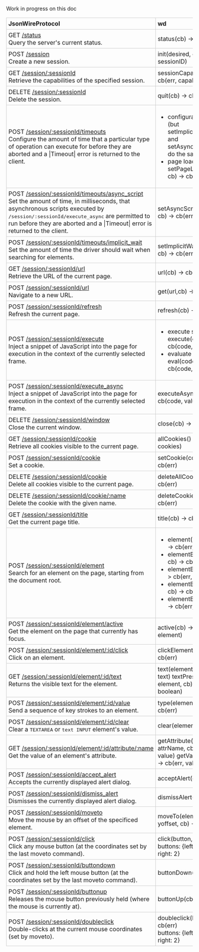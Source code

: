 Work in progress on this doc

<table class="wikitable">
  <tbody>
    <tr>
      <td width="50%" style="border: 1px solid #ccc; padding: 5px;">
        <strong>JsonWireProtocol</strong>
      </td>
      <td width="50%" style="border: 1px solid #ccc; padding: 5px;">
        <strong>wd</strong>
      </td>
    </tr>
    <tr>
      <td style="border: 1px solid #ccc; padding: 5px;">
        GET&nbsp;<a href="http://code.google.com/p/selenium/wiki/JsonWireProtocol#GET_/status">/status</a><br>
        Query the server's current status.
      </td>
      <td style="border: 1px solid #ccc; padding: 5px;">
        status(cb) -> cb(err, status)
      </td>
    </tr>
    <tr>
      <td style="border: 1px solid #ccc; padding: 5px;">
        POST&nbsp;<a href="http://code.google.com/p/selenium/wiki/JsonWireProtocol#POST_/session">/session</a><br>
        Create a new session.
      </td>
      <td style="border: 1px solid #ccc; padding: 5px;">
        init(desired, cb) -> cb(err, sessionID)
      </td>
    </tr>
    <tr>
      <td style="border: 1px solid #ccc; padding: 5px;">
        GET&nbsp;<a href="http://code.google.com/p/selenium/wiki/JsonWireProtocol#GET_/session/:sessionId">/session/:sessionId</a><br>
        Retrieve the capabilities of the specified session.
      </td>
      <td style="border: 1px solid #ccc; padding: 5px;">
        sessionCapabilities(cb) -> cb(err, capabilities)
      </td>      
    </tr>
    <tr>
      <td style="border: 1px solid #ccc; padding: 5px;">
        DELETE&nbsp;<a href="http://code.google.com/p/selenium/wiki/JsonWireProtocol#DELETE_/session/:sessionId">/session/:sessionId</a><br>
        Delete the session.
      </td>
      <td style="border: 1px solid #ccc; padding: 5px;">
        quit(cb) -> cb(err)
      </td>      
    </tr>
    <tr>
      <td style="border: 1px solid #ccc; padding: 5px;">
        POST&nbsp;<a href="http://code.google.com/p/selenium/wiki/JsonWireProtocol#POST_/session/:sessionId/timeouts">/session/:sessionId/timeouts</a><br>
        Configure the amount of time that a particular type of operation can execute for before they are aborted and a |Timeout| error is returned to the client.
      </td>
      <td style="border: 1px solid #ccc; padding: 5px;">
        <ul>
          <li>
            configurable type: NA (but setImplicitWaitTimeout and 
            setAsyncScriptTimeout do the same)
          </li>
          <li>
              page load timeout: <br>
              setPageLoadTimeout(ms, cb) -> cb(err)
          </li>
        </ul>         
      </td>      
    </tr>
    <tr>
      <td style="border: 1px solid #ccc; padding: 5px;">
        POST&nbsp;<a href="http://code.google.com/p/selenium/wiki/JsonWireProtocol#POST_/session/:sessionId/timeouts/async_script">/session/:sessionId/timeouts/async_script</a><br>
        Set the amount of time, in milliseconds, that asynchronous scripts executed by <tt>/session/:sessionId/execute_async</tt> are permitted to run before they are aborted and a |Timeout| error is returned to the client.
      </td>
      <td style="border: 1px solid #ccc; padding: 5px;">
        setAsyncScriptTimeout(ms, cb) -> cb(err)
      </td>      
    </tr>
    <tr>
      <td style="border: 1px solid #ccc; padding: 5px;">
        POST&nbsp;<a href="http://code.google.com/p/selenium/wiki/JsonWireProtocol#POST_/session/:sessionId/timeouts/implicit_wait">/session/:sessionId/timeouts/implicit_wait</a><br>
        Set the amount of time the driver should wait when searching for elements.
      </td>
      <td style="border: 1px solid #ccc; padding: 5px;">
        setImplicitWaitTimeout(ms, cb) -> cb(err)
      </td>      
    </tr>
    <tr>
      <td style="border: 1px solid #ccc; padding: 5px;">
        GET&nbsp;<a href="http://code.google.com/p/selenium/wiki/JsonWireProtocol#GET_/session/:sessionId/url">/session/:sessionId/url</a><br>
        Retrieve the URL of the current page.
      </td>
      <td style="border: 1px solid #ccc; padding: 5px;">
        url(cb) -> cb(err, url)
      </td>      
    </tr>
    <tr>
      <td style="border: 1px solid #ccc; padding: 5px;">
        POST&nbsp;<a href="http://code.google.com/p/selenium/wiki/JsonWireProtocol#POST_/session/:sessionId/url">/session/:sessionId/url</a><br>
        Navigate to a new URL.
      </td>
      <td style="border: 1px solid #ccc; padding: 5px;">
        get(url,cb) -> cb(err)
      </td>      
    </tr>
    <tr>
      <td style="border: 1px solid #ccc; padding: 5px;">
        POST&nbsp;<a href="http://code.google.com/p/selenium/wiki/JsonWireProtocol#POST_/session/:sessionId/refresh">/session/:sessionId/refresh</a><br>
        Refresh the current page.
      </td>
      <td style="border: 1px solid #ccc; padding: 5px;">
        refresh(cb) -> cb(err)
      </td>      
    </tr>
    <tr>
      <td style="border: 1px solid #ccc; padding: 5px;">
        POST&nbsp;<a href="http://code.google.com/p/selenium/wiki/JsonWireProtocol#POST_/session/:sessionId/execute">/session/:sessionId/execute</a><br>
        Inject a snippet of JavaScript into the page for execution in the context of the currently selected frame.
      </td>
      <td style="border: 1px solid #ccc; padding: 5px;">
        <ul>
          <li>
            execute script: <br>
            execute(code, cb) -> cb(code, value returned)
          </li>
          <li>
            evaluate expression: <br>
            eval(code, cb) -> cb(code, value)
          </li>
        </ul>
      </td>      
    </tr>
    <tr>
      <td style="border: 1px solid #ccc; padding: 5px;">
        POST&nbsp;<a href="http://code.google.com/p/selenium/wiki/JsonWireProtocol#POST_/session/:sessionId/execute_async">/session/:sessionId/execute_async</a><br>
        Inject a snippet of JavaScript into the page for execution in the context of the currently selected frame.
      </td>
      <td style="border: 1px solid #ccc; padding: 5px;">
        executeAsync(code, cb) -> cb(code, value returned)
      </td>      
    </tr>
    <tr>
      <td style="border: 1px solid #ccc; padding: 5px;">
        DELETE&nbsp;<a href="http://code.google.com/p/selenium/wiki/JsonWireProtocol#DELETE_/session/:sessionId/window">/session/:sessionId/window</a><br>
        Close the current window.
      </td>
      <td style="border: 1px solid #ccc; padding: 5px;">
        close(cb) -> cb(err)
      </td>      
    </tr>
    <tr>
      <td style="border: 1px solid #ccc; padding: 5px;">
        GET&nbsp;<a href="http://code.google.com/p/selenium/wiki/JsonWireProtocol#GET_/session/:sessionId/cookie">/session/:sessionId/cookie</a><br>
        Retrieve all cookies visible to the current page.
      </td>
      <td style="border: 1px solid #ccc; padding: 5px;">
        allCookies() -> cb(err, cookies)
      </td>      
    </tr>
    <tr>
      <td style="border: 1px solid #ccc; padding: 5px;">
        POST&nbsp;<a href="http://code.google.com/p/selenium/wiki/JsonWireProtocol#POST_/session/:sessionId/cookie">/session/:sessionId/cookie</a><br>
        Set a cookie.
      </td>
      <td style="border: 1px solid #ccc; padding: 5px;">
        setCookie(cookie, cb) -> cb(err)
      </td>      
    </tr>
    <tr>
      <td style="border: 1px solid #ccc; padding: 5px;">
        DELETE&nbsp;<a href="http://code.google.com/p/selenium/wiki/JsonWireProtocol#DELETE_/session/:sessionId/cookie">/session/:sessionId/cookie</a><br>
        Delete all cookies visible to the current page.
      </td>
      <td style="border: 1px solid #ccc; padding: 5px;">
        deleteAllCookies(cb) -> cb(err)
      </td>      
    </tr>
    <tr>
      <td style="border: 1px solid #ccc; padding: 5px;">
        DELETE&nbsp;<a href="http://code.google.com/p/selenium/wiki/JsonWireProtocol#DELETE_/session/:sessionId/cookie/:name">/session/:sessionId/cookie/:name</a><br>
        Delete the cookie with the given name.
      </td>
      <td style="border: 1px solid #ccc; padding: 5px;">
        deleteCookie(name, cb) -> cb(err)
      </td>      
    </tr>
    <tr>
      <td style="border: 1px solid #ccc; padding: 5px;">
        GET&nbsp;<a href="http://code.google.com/p/selenium/wiki/JsonWireProtocol#GET_/session/:sessionId/title">/session/:sessionId/title</a><br>
        Get the current page title.
      </td>
      <td style="border: 1px solid #ccc; padding: 5px;">
        title(cb) -> cb(err, title)
      </td>      
    </tr>
    <tr>
      <td style="border: 1px solid #ccc; padding: 5px;">
        POST&nbsp;<a href="http://code.google.com/p/selenium/wiki/JsonWireProtocol#POST_/session/:sessionId/element">/session/:sessionId/element</a><br>
        Search for an element on the page, starting from the document root.
      </td>
      <td style="border: 1px solid #ccc; padding: 5px;">
        <ul>
          <li>element(using, value, cb) -> cb(err, element)</li>
          <li>elementByLinkText(value, cb) -> cb(err, element)</li>
          <li>elementById(value, cb) -> cb(err, element)</li>
          <li>elementByName(value, cb) -> cb(err, element)</li>
          <li>elementByCss(value, cb) -> cb(err, element)</li>
        <ul>
      </td>      
    </tr>
    <tr>
      <td style="border: 1px solid #ccc; padding: 5px;">
        POST&nbsp;<a href="http://code.google.com/p/selenium/wiki/JsonWireProtocol#POST_/session/:sessionId/element/active">/session/:sessionId/element/active</a><br>
        Get the element on the page that currently has focus.
      </td>
      <td style="border: 1px solid #ccc; padding: 5px;">
        active(cb) -> cb(err, element)
      </td>      
    </tr>
    <tr>
      <td style="border: 1px solid #ccc; padding: 5px;">
        POST&nbsp;<a href="http://code.google.com/p/selenium/wiki/JsonWireProtocol#POST_/session/:sessionId/element/:id/click">/session/:sessionId/element/:id/click</a><br>
        Click on an element.
      </td>
      <td style="border: 1px solid #ccc; padding: 5px;">
        clickElement(element, cb) -> cb(err)
      </td>      
    </tr>
    <tr>
      <td style="border: 1px solid #ccc; padding: 5px;">
        GET&nbsp;<a href="http://code.google.com/p/selenium/wiki/JsonWireProtocol#GET_/session/:sessionId/element/:id/text">/session/:sessionId/element/:id/text</a><br>
        Returns the visible text for the element.
      </td>
      <td style="border: 1px solid #ccc; padding: 5px;">
        text(element, cb) -> (err, text)
        textPresent(searchText, element, cb) -> (err, boolean)
      </td>      
    </tr>
    <tr>
      <td style="border: 1px solid #ccc; padding: 5px;">
        POST&nbsp;<a href="http://code.google.com/p/selenium/wiki/JsonWireProtocol#POST_/session/:sessionId/element/:id/value">/session/:sessionId/element/:id/value</a><br>
        Send a sequence of key strokes to an element.
      </td>
      <td style="border: 1px solid #ccc; padding: 5px;">
        type(element, keys, cb) -> cb(err)
      </td>      
    </tr>
    <tr>
      <td style="border: 1px solid #ccc; padding: 5px;">
        POST&nbsp;<a href="http://code.google.com/p/selenium/wiki/JsonWireProtocol#POST_/session/:sessionId/element/:id/clear">/session/:sessionId/element/:id/clear</a><br>
        Clear a <tt>TEXTAREA</tt> or <tt>text INPUT</tt> element's value.
      </td>
      <td style="border: 1px solid #ccc; padding: 5px;">
        clear(element, cb) -> cb(err)
      </td>      
    </tr>
    <tr>
      <td style="border: 1px solid #ccc; padding: 5px;">
        GET&nbsp;<a href="http://code.google.com/p/selenium/wiki/JsonWireProtocol#GET_/session/:sessionId/element/:id/attribute/:name">/session/:sessionId/element/:id/attribute/:name</a><br>
        Get the value of an element's attribute.
      </td>
      <td style="border: 1px solid #ccc; padding: 5px;">
        getAttribute(element, attrName, cb) -> cb(err, value)
        getValue(element, cb) -> cb(err, value)
      </td>      
    </tr>
    <tr>
      <td style="border: 1px solid #ccc; padding: 5px;">
        POST&nbsp;<a href="http://code.google.com/p/selenium/wiki/JsonWireProtocol#POST_/session/:sessionId/accept_alert">/session/:sessionId/accept_alert</a><br>
        Accepts the currently displayed alert dialog.
      </td>
      <td style="border: 1px solid #ccc; padding: 5px;">
        acceptAlert(cb) -> cb(err)
      </td>      
    </tr>
    <tr>
      <td style="border: 1px solid #ccc; padding: 5px;">
        POST&nbsp;<a href="http://code.google.com/p/selenium/wiki/JsonWireProtocol#POST_/session/:sessionId/dismiss_alert">/session/:sessionId/dismiss_alert</a><br>
        Dismisses the currently displayed alert dialog.
      </td>
      <td style="border: 1px solid #ccc; padding: 5px;">
        dismissAlert(cb) -> cb(err)
      </td>      
    </tr>
    <tr>
      <td style="border: 1px solid #ccc; padding: 5px;">
        POST&nbsp;<a href="http://code.google.com/p/selenium/wiki/JsonWireProtocol#POST_/session/:sessionId/moveto">/session/:sessionId/moveto</a><br>
        Move the mouse by an offset of the specificed element.
      </td>
      <td style="border: 1px solid #ccc; padding: 5px;">
        moveTo(element, xoffset, yoffset, cb) -> cb(err)
      </td>      
    </tr>
    <tr>
      <td style="border: 1px solid #ccc; padding: 5px;">
        POST&nbsp;<a href="http://code.google.com/p/selenium/wiki/JsonWireProtocol#POST_/session/:sessionId/click">/session/:sessionId/click</a><br>
        Click any mouse button (at the coordinates set by the last moveto command).
      </td>
      <td style="border: 1px solid #ccc; padding: 5px;">
        click(button, cb) -> cb(err)  <br>
        buttons: {left: 0, middle: 1 , right: 2}
      </td>      
    </tr>
    <tr>
      <td style="border: 1px solid #ccc; padding: 5px;">
        POST&nbsp;<a href="http://code.google.com/p/selenium/wiki/JsonWireProtocol#POST_/session/:sessionId/buttondown">/session/:sessionId/buttondown</a><br>
        Click and hold the left mouse button (at the coordinates set by the last moveto command).
      </td>
      <td style="border: 1px solid #ccc; padding: 5px;">
        buttonDown(cb) -> cb(err)
      </td>      
    </tr>
    <tr>
      <td style="border: 1px solid #ccc; padding: 5px;">
        POST&nbsp;<a href="http://code.google.com/p/selenium/wiki/JsonWireProtocol#POST_/session/:sessionId/buttonup">/session/:sessionId/buttonup</a><br>
        Releases the mouse button previously held (where the mouse is currently at).
      </td>
      <td style="border: 1px solid #ccc; padding: 5px;">
        buttonUp(cb) -> cb(err)
      </td>      
    </tr>
    <tr>
      <td style="border: 1px solid #ccc; padding: 5px;">
        POST&nbsp;<a href="http://code.google.com/p/selenium/wiki/JsonWireProtocol#POST_/session/:sessionId/doubleclick">/session/:sessionId/doubleclick</a><br>
        Double-clicks at the current mouse coordinates (set by moveto).
      </td>
      <td style="border: 1px solid #ccc; padding: 5px;">
        doubleclick(button, cb) -> cb(err) <br>
        buttons: {left: 0, middle: 1 , right: 2}
      </td>      
    </tr>
  </tbody>
</table>

